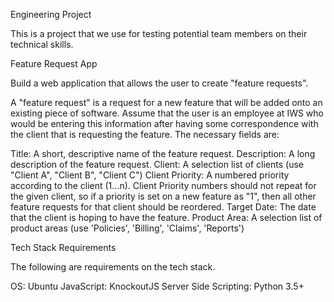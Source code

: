 Engineering Project


This is a project that we use for testing potential team members on their technical skills.

Feature Request App


Build a web application that allows the user to create "feature requests".

A "feature request" is a request for a new feature that will be added onto an existing piece of software. Assume that the user is an employee at IWS who would be entering this information after having some correspondence with the client that is requesting the feature. The necessary fields are:

Title: A short, descriptive name of the feature request.
Description: A long description of the feature request.
Client: A selection list of clients (use "Client A", "Client B", "Client C")
Client Priority: A numbered priority according to the client (1...n). Client Priority numbers should not repeat for the given client, so if a priority is set on a new feature as "1", then all other feature requests for that client should be reordered.
Target Date: The date that the client is hoping to have the feature.
Product Area: A selection list of product areas (use 'Policies', 'Billing', 'Claims', 'Reports')

Tech Stack Requirements

The following are requirements on the tech stack.

OS: Ubuntu
JavaScript: KnockoutJS
Server Side Scripting: Python 3.5+
